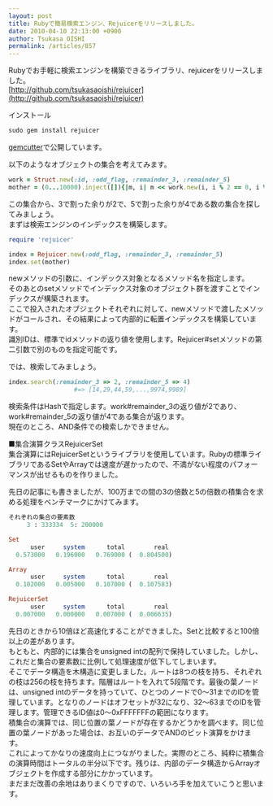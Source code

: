 ```yaml
---
layout: post
title: Rubyで簡易検索エンジン、Rejuicerをリリースしました。
date: 2010-04-10 22:13:00 +0900
author: Tsukasa OISHI
permalink: /articles/857
---
```



Rubyでお手軽に検索エンジンを構築できるライブラリ、rejuicerをリリースしました。  
 [http://github.com/tsukasaoishi/rejuicer](http://github.com/tsukasaoishi/rejuicer)  

インストール  

```ruby  
sudo gem install rejuicer  
```  

[gemcutter](http://rubygems.org/)で公開しています。  

以下のようなオブジェクトの集合を考えてみます。  

```ruby  
work = Struct.new(:id, :odd_flag, :remainder_3, :remainder_5)  
mother = (0...10000).inject([]){|m, i| m << work.new(i, i % 2 == 0, i % 3, i % 5)}  
```  

この集合から、3で割った余りが2で、5で割った余りが4である数の集合を探してみましょう。  
まずは検索エンジンのインデックスを構築します。  

```ruby  
require 'rejuicer'  

index = Rejuicer.new(:odd_flag, :remainder_3, :remainder_5)  
index.set(mother)  
```  

newメソッドの引数に、インデックス対象となるメソッド名を指定します。  
そのあとのsetメソッドでインデックス対象のオブジェクト群を渡すことでインデックスが構築されます。  
ここで投入されたオブジェクトそれぞれに対して、newメソッドで渡したメソッドがコールされ、その結果によって内部的に転置インデックスを構築しています。  
識別IDは、標準でidメソッドの返り値を使用します。Rejuicer#setメソッドの第二引数で別のものを指定可能です。  

では、検索してみましょう。  

```ruby  
index.search(:remainder_3 => 2, :remainder_5 => 4) 
                  #=> [14,29,44,59,...,9974,9989]  
```  

検索条件はHashで指定します。work#remainder\_3の返り値が2であり、work#remainder\_5の返り値が4である集合が返ります。  
現在のところ、AND条件での検索しかできません。  

■集合演算クラスRejuicerSet  
集合演算にはRejuicerSetというライブラリを使用しています。Rubyの標準ライブラリであるSetやArrayでは速度が遅かったので、不満がない程度のパフォーマンスが出せるものを作りました。  

先日の記事にも書きましたが、100万までの間の3の倍数と5の倍数の積集合を求める処理をベンチマークにかけてみます。  

```ruby  
それぞれの集合の要素数  
     3 : 333334  5: 200000  

Set  
      user     system      total        real  
  0.573000   0.196000   0.769000 (  0.804500)  

Array  
      user     system      total        real  
  0.102000   0.005000   0.107000 (  0.107583)  

RejuicerSet  
      user     system      total        real  
  0.007000   0.000000   0.007000 (  0.006635)  
```  

先日のときから10倍ほど高速化することができました。Setと比較すると100倍以上の差があります。  
もともと、内部的には集合をunsigned intの配列で保持していました。しかし、これだと集合の要素数に比例して処理速度が低下してしまいます。  
そこでデータ構造を木構造に変更しました。ルートは8つの枝を持ち、それぞれの枝は256の枝を持ちます。階層はルートを入れて5段階です。最後の葉ノードは、unsigned intのデータを持っていて、ひとつのノードで0～31までのIDを管理しています。となりのノードはオフセットが32になり、32～63までのIDを管理します。管理できるID値は0～0xFFFFFFFの範囲になります。  
積集合の演算では、同じ位置の葉ノードが存在するかどうかを調べます。同じ位置の葉ノードがあった場合は、お互いのデータでANDのビット演算をかけます。  
これによってかなりの速度向上につながりました。実際のところ、純粋に積集合の演算時間はトータルの半分以下です。残りは、内部のデータ構造からArrayオブジェクトを作成する部分にかかっています。  
まだまだ改善の余地はありまくりですので、いろいろ手を加えていこうと思います。  

